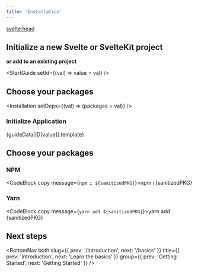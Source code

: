 ```yaml
---
title: 'Installation'
---
```


<svelte:head>
  <title>Installation - SvelteUI</title>
</svelte:head>

<script>
	import { CodeBlock, NextSteps, Installation, StartGuide, BottomNav } from '$lib/components';
	import { STARTGUIDE_DATA as guideData, ID } from '$lib/components/mainpages/GettingStarted/Guides/data';

	let packages = ["@svelteuidev/core", "@svelteuidev/composables"];
    let value = 'kit'
	$: sanitizedPKG = packages || ["@svelteuidev/core", "@svelteuidev/composables"].join(' ')
</script>

## Initialize a new Svelte or SvelteKit project

**or add to an existing project**

<StartGuide setId={(val) => value = val} />

## Choose your packages

<Installation setDeps={(val) => (packages = val)} />

### Initialize Application

<CodeBlock copy message={guideData[ID[value]].template}>
	{guideData[ID[value]].template}
</CodeBlock>

## Choose your packages

### NPM

<CodeBlock copy message={`npm i ${sanitizedPKG}`}>npm i {sanitizedPKG}</CodeBlock>

### Yarn

<CodeBlock copy message={`yarn add ${sanitizedPKG}`}>yarn add {sanitizedPKG}</CodeBlock>

## Next steps

<NextSteps />

<BottomNav
both
slug={{ prev: '/introduction', next: '/basics' }}
title={{ prev: 'Introduction', next: 'Learn the basics' }}
group={{ prev: 'Getting Started', next: 'Getting Started' }}
/>
